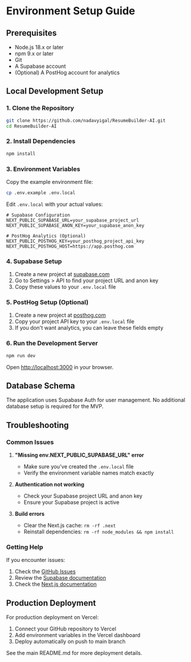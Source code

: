 # Environment Setup Guide

## Prerequisites

- Node.js 18.x or later
- npm 9.x or later
- Git
- A Supabase account
- (Optional) A PostHog account for analytics

## Local Development Setup

### 1. Clone the Repository

```bash
git clone https://github.com/nadavyigal/ResumeBuilder-AI.git
cd ResumeBuilder-AI
```

### 2. Install Dependencies

```bash
npm install
```

### 3. Environment Variables

Copy the example environment file:

```bash
cp .env.example .env.local
```

Edit `.env.local` with your actual values:

```env
# Supabase Configuration
NEXT_PUBLIC_SUPABASE_URL=your_supabase_project_url
NEXT_PUBLIC_SUPABASE_ANON_KEY=your_supabase_anon_key

# PostHog Analytics (Optional)
NEXT_PUBLIC_POSTHOG_KEY=your_posthog_project_api_key
NEXT_PUBLIC_POSTHOG_HOST=https://app.posthog.com
```

### 4. Supabase Setup

1. Create a new project at [supabase.com](https://supabase.com)
2. Go to Settings > API to find your project URL and anon key
3. Copy these values to your `.env.local` file

### 5. PostHog Setup (Optional)

1. Create a new project at [posthog.com](https://posthog.com)
2. Copy your project API key to your `.env.local` file
3. If you don't want analytics, you can leave these fields empty

### 6. Run the Development Server

```bash
npm run dev
```

Open [http://localhost:3000](http://localhost:3000) in your browser.

## Database Schema

The application uses Supabase Auth for user management. No additional database setup is required for the MVP.

## Troubleshooting

### Common Issues

1. **"Missing env.NEXT_PUBLIC_SUPABASE_URL" error**
   - Make sure you've created the `.env.local` file
   - Verify the environment variable names match exactly

2. **Authentication not working**
   - Check your Supabase project URL and anon key
   - Ensure your Supabase project is active

3. **Build errors**
   - Clear the Next.js cache: `rm -rf .next`
   - Reinstall dependencies: `rm -rf node_modules && npm install`

### Getting Help

If you encounter issues:

1. Check the [GitHub Issues](https://github.com/nadavyigal/ResumeBuilder-AI/issues)
2. Review the [Supabase documentation](https://supabase.com/docs)
3. Check the [Next.js documentation](https://nextjs.org/docs)

## Production Deployment

For production deployment on Vercel:

1. Connect your GitHub repository to Vercel
2. Add environment variables in the Vercel dashboard
3. Deploy automatically on push to main branch

See the main README.md for more deployment details.